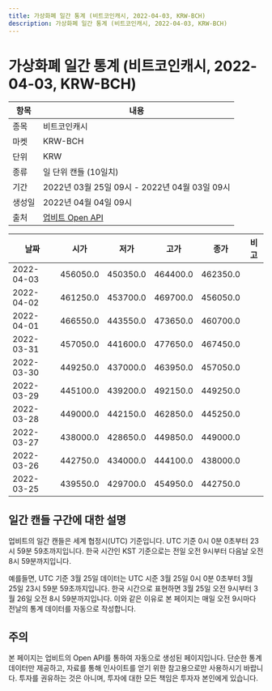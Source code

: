 ```yaml
---
title: 가상화폐 일간 통계 (비트코인캐시, 2022-04-03, KRW-BCH)
description: 가상화폐 일간 통계 (비트코인캐시, 2022-04-03, KRW-BCH)
---
```



가상화폐 일간 통계 (비트코인캐시, 2022-04-03, KRW-BCH)
===

|항목|내용|
|--|--|
|종목|비트코인캐시|
|마켓|KRW-BCH|
|단위|KRW|
|종류|일 단위 캔들 (10일치)|
|기간|2022년 03월 25일 09시 - 2022년 04월 03일 09시|
|생성일|2022년 04월 04일 09시|
|출처|[업비트 Open API](https://docs.upbit.com)|


|날짜|시가|저가|고가|종가|비고|
|--|--|--|--|--|--|
|2022-04-03|456050.0|450350.0|464400.0|462350.0|    |
|2022-04-02|461250.0|453700.0|469700.0|456050.0|    |
|2022-04-01|466550.0|443550.0|473650.0|460700.0|    |
|2022-03-31|457050.0|441600.0|477650.0|467450.0|    |
|2022-03-30|449250.0|437000.0|463950.0|457050.0|    |
|2022-03-29|445100.0|439200.0|492150.0|449250.0|    |
|2022-03-28|449000.0|442150.0|462850.0|445250.0|    |
|2022-03-27|438000.0|428650.0|449850.0|449000.0|    |
|2022-03-26|442750.0|434000.0|444100.0|438000.0|    |
|2022-03-25|439550.0|429700.0|454950.0|442750.0|    |


일간 캔들 구간에 대한 설명
---


업비트의 일간 캔들은 세계 협정시(UTC) 기준입니다. 
UTC 기준 0시 0분 0초부터 23시 59분 59초까지입니다. 
한국 시간인 KST 기준으로는 전일 오전 9시부터 다음날 오전 8시 59분까지입니다. 


예를들면, UTC 기준 3월 25일 데이터는 UTC 시준 3월 25일 0시 0분 0초부터 3월 25일 23시 59분 59초까지입니다. 
한국 시간으로 표현하면 3월 25일 오전 9시부터 3월 26일 오전 8시 59분까지입니다. 
이와 같은 이유로 본 페이지는 매일 오전 9시마다 전날의 통계 데이터를 자동으로 작성합니다. 


주의
---


본 페이지는 업비트의 Open API를 통하여 자동으로 생성된 페이지입니다. 
단순한 통계 데이터만 제공하고, 자료를 통해 인사이트를 얻기 위한 참고용으로만 사용하시기 바랍니다. 
투자를 권유하는 것은 아니며, 투자에 대한 모든 책임은 투자자 본인에게 있습니다. 
